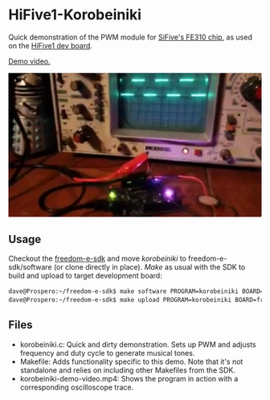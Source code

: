 # HiFive1-Korobeiniki

Quick demonstration of the PWM module for [SiFive's FE310 chip](https://www.sifive.com/products/freedom-e310/), as used on the [HiFive1 dev board](https://www.sifive.com/products/hifive1/).

[Demo video.](https://twitter.com/DavidGrubb18/status/829711362016342017)

![Korobeiniki](./korobeiniki.png)

## Usage

Checkout the [freedom-e-sdk](https://github.com/sifive/freedom-e-sdk "Freedom Everywhere SDK") and move
_korobeiniki_ to freedom-e-sdk/software (or clone directly in place). _Make_ as usual with the SDK to build and upload
to target development board:

```bash
dave@Prospero:~/freedom-e-sdk$ make software PROGRAM=korobeiniki BOARD=freedom-e300-hifive1
dave@Prospero:~/freedom-e-sdk$ make upload PROGRAM=korobeiniki BOARD=freedom-e300-hifive1
```

## Files

+ korobeiniki.c: Quick and dirty demonstration. Sets up PWM and adjusts frequency and duty cycle to generate musical tones.
+ Makefile: Adds functionality specific to this demo. Note that it's not standalone and relies on including other Makefiles from the SDK.
+ korobeiniki-demo-video.mp4: Shows the program in action with a corresponding oscilloscope trace.
